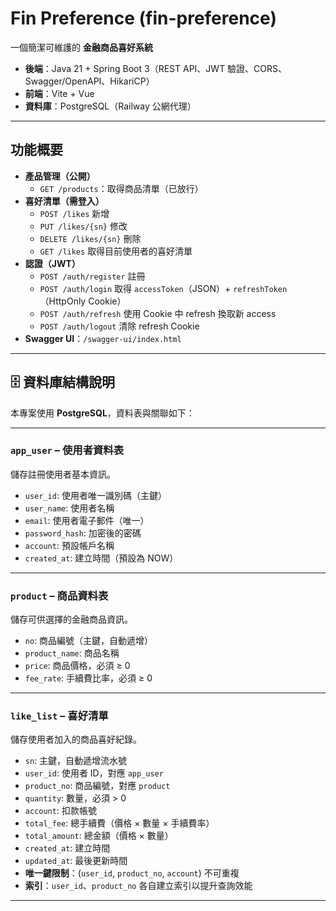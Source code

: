 # Fin Preference (fin-preference)

一個簡潔可維護的 **金融商品喜好系統**  
- **後端**：Java 21 + Spring Boot 3（REST API、JWT 驗證、CORS、Swagger/OpenAPI、HikariCP）  
- **前端**：Vite + Vue
- **資料庫**：PostgreSQL（Railway 公網代理）  

---

## 功能概要
- **產品管理（公開）**
  - `GET /products`：取得商品清單（已放行）
- **喜好清單（需登入）**
  - `POST /likes` 新增
  - `PUT /likes/{sn}` 修改
  - `DELETE /likes/{sn}` 刪除
  - `GET /likes` 取得目前使用者的喜好清單
- **認證（JWT）**
  - `POST /auth/register` 註冊
  - `POST /auth/login` 取得 `accessToken`（JSON）+ `refreshToken`（HttpOnly Cookie）
  - `POST /auth/refresh` 使用 Cookie 中 refresh 換取新 access
  - `POST /auth/logout` 清除 refresh Cookie
- **Swagger UI**：`/swagger-ui/index.html`
---

## 🗄️ 資料庫結構說明

本專案使用 **PostgreSQL**，資料表與關聯如下：

---

###  `app_user` – 使用者資料表

儲存註冊使用者基本資訊。

- `user_id`: 使用者唯一識別碼（主鍵）
- `user_name`: 使用者名稱
- `email`: 使用者電子郵件（唯一）
- `password_hash`: 加密後的密碼
- `account`: 預設帳戶名稱
- `created_at`: 建立時間（預設為 NOW）

---

###  `product` – 商品資料表

儲存可供選擇的金融商品資訊。

- `no`: 商品編號（主鍵，自動遞增）
- `product_name`: 商品名稱
- `price`: 商品價格，必須 ≥ 0
- `fee_rate`: 手續費比率，必須 ≥ 0

---

###  `like_list` – 喜好清單

儲存使用者加入的商品喜好紀錄。

- `sn`: 主鍵，自動遞增流水號
- `user_id`: 使用者 ID，對應 `app_user`
- `product_no`: 商品編號，對應 `product`
- `quantity`: 數量，必須 > 0
- `account`: 扣款帳號
- `total_fee`: 總手續費（價格 × 數量 × 手續費率）
- `total_amount`: 總金額（價格 × 數量）
- `created_at`: 建立時間
- `updated_at`: 最後更新時間
- **唯一鍵限制**：(`user_id`, `product_no`, `account`) 不可重複
- **索引**：`user_id`、`product_no` 各自建立索引以提升查詢效能



---